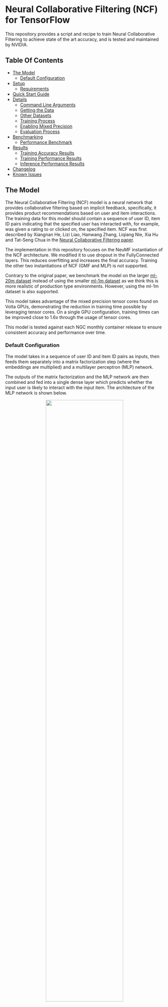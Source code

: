 # Neural Collaborative Filtering (NCF) for TensorFlow

This repository provides a script and recipe to train Neural Collaborative Filtering to achieve state of the art
accuracy, and is tested and maintained by NVIDIA.

## Table Of Contents
* [The Model](#the-model)
  * [Default Configuration](#default-configuration)
* [Setup](#setup)
  * [Requirements](#requirements)
* [Quick Start Guide](#quick-start-guide)
* [Details](#details)
  * [Command Line Arguments](#command-line-arguments)
  * [Getting the Data](#getting-the-data)
  * [Other Datasets](#other-datasets)
  * [Training Process](#training-process)
  * [Enabling Mixed Precision](#enabling-mixed-precision)
  * [Evaluation Process](#evaluation-process)
* [Benchmarking](#benchmarking)
  * [Performance Benchmark](#performance-benchmark)
* [Results](#results)
  * [Training Accuracy Results](#training-accuracy-results)
  * [Training Performance Results](#training-performance-results)
  * [Inference Performance Results](#inference-performance-results)
* [Changelog](#changelog)
* [Known Issues](#known-issues)

## The Model

The Neural Collaborative Filtering (NCF) model is a neural network that provides collaborative filtering based on
implicit feedback, specifically, it provides product recommendations based on user and item interactions.  The training
data for this model should contain a sequence of user ID, item ID pairs indicating that the specified user has
interacted with, for example, was given a rating to or clicked on, the specified item. NCF was first described by
Xiangnan He, Lizi Liao, Hanwang Zhang, Liqiang Nie, Xia Hu and Tat-Seng Chua in the [Neural Collaborative Filtering
paper](https://arxiv.org/abs/1708.05031).

The implementation in this repository focuses on the NeuMF instantiation of the NCF architecture. We modified it to use
dropout in the FullyConnected layers. This reduces overfitting and increases the final accuracy. Training the other two
instantiations of NCF (GMF and MLP) is not supported.

Contrary to the original paper, we benchmark the model on the larger [ml-20m
dataset](https://grouplens.org/datasets/movielens/20m/) instead of using the smaller
[ml-1m dataset](https://grouplens.org/datasets/movielens/1m/) as we think this is more realistic of production type
environments. However, using the ml-1m dataset is also supported.

This model takes advantage of the mixed precision tensor cores found on Volta GPUs, demonstrating the reduction in
training time possible by leveraging tensor cores. On a single GPU configuration, training times can be improved close
to 1.6x through the usage of tensor cores.

This model is tested against each NGC monthly container release to ensure consistent accuracy and performance over time.

### Default Configuration

The model takes in a sequence of user ID and item ID pairs as inputs, then feeds them separately into a matrix
factorization step (where the embeddings are multiplied) and a multilayer perceptron (MLP) network.

The outputs of the matrix factorization and the MLP network are then combined and fed into a single dense layer which
predicts whether the input user is likely to interact with the input item. The architecture of the MLP network is shown
below.

<p align="center">
   <img width="70%" src="./img/ncf_diagram.png" />
   <br>
   Figure 1. The architecture of a Neural Collaborative Filtering model. Taken from the <a href="https://arxiv.org/abs/1708.05031">Neural Collaborative Filtering paper</a>.
</p>

This implementation is implemented with the following features:

- model-parallel multi-gpu training with Horovod
- mixed precision training with TF-AMP (TensorFlow-Automatic Mixed Precision), which enables mixed precision training
  without any changes to the code-base by performing automatic graph rewrites and loss scaling controlled by an
  environmental variable
- fast negative sample generation and data preprocessing with CuPy
    - Before each training epoch, the training data is augmented with randomly generated negatives samples. A “shortcut” is
      enabled by default where the script does not verify that the randomly generated samples are actually negative samples.
      We have found that this shortcut has a low impact on model accuracy while considerably improving the speed and memory
      footprint of the data augmentation stage of training. 
    - Note: The negative samples generated for the test set are always verified regardless if the shortcut is enabled or
      not.

## Setup

The following section lists the requirements in order to start training the NCF model.

### Requirements

This repository contains a `Dockerfile` which extends the TensorFlow NGC container and encapsulates some dependencies.
Aside from these dependencies, ensure you have the following components:

* [NVIDIA Docker](https://github.com/NVIDIA/nvidia-docker)
* [TensorFlow 19.03-py3 NGC container](https://ngc.nvidia.com/catalog/containers/nvidia:tensorflow)
* [NVIDIA Volta based GPU](https://ngc.nvidia.com/catalog/containers/nvidia:tensorflow)

For more information about how to get started with NGC containers, see the following sections from the NVIDIA GPU Cloud
Documentation and the Deep Learning Documentation:

* [Getting Started Using NVIDIA GPU Cloud](https://docs.nvidia.com/ngc/ngc-getting-started-guide/index.html)
* [Accessing And Pulling From The NGC Container Registry](https://docs.nvidia.com/deeplearning/dgx/user-guide/index.html#accessing_registry)
* Running [TensorFlow](https://docs.nvidia.com/deeplearning/dgx/tensorflow-release-notes/running.html#running)

## Quick Start Guide

To train your model using mixed precision with tensor cores or using FP32, perform the following steps using the default
parameters of the NCF model on the ml-20m dataset.

### 1. Clone this repository

```bash
git clone https://github.com/NVIDIA/DeepLearningExamples
cd DeepLearningExamples/TensorFlow/Recommendation/NCF
```

### 2. Build the NCF TensorFlow NGC container.

After Docker is correctly set up, you can build the NCF image with:

```bash
docker build . -t nvidia_ncf
``` 

### 3. Launch the NCF TensorFlow Docker container.

```bash
mkdir data
docker run --runtime=nvidia -it --rm --ipc=host -v ${PWD}/data:/data nvidia_ncf bash
```

This will launch the container and mount the ./data directory as a volume to the /data directory inside the container.
Any datasets and experiment results (logs, checkpoints etc.) saved to /data will be accessible in the ./data directory
on the host.

### 4. Download and preprocess the dataset.

Preprocessing consists of downloading the data, filtering out users that have less than 20 ratings (by default), sorting
the data and dropping the duplicates. No data augmentation techniques are used in the preprocessing stage.

To download and preprocess the ml-20m dataset, run:

```bash
./prepare_dataset.sh
```

##### ml-1m

To download and preprocess the ml-1m dataset, run:

```bash
./prepare_dataset.sh ml-1m
```

This will store the preprocessed training and evaluation data in the `/data` directory, so that it can be later used to
train the model (by passing the appropriate `--data` argument to the `ncf.py` script).

### 5. Start training.

After the Docker container is launched, the training with the default hyper-parameters can be started with:

```bash
numgpu=4
datadir=/data/cache/ml-20m
mpirun -np $numgpu \
    --allow-run-as-root \
    python ncf.py --data $datadir
```

After the training is complete, the model parameters that provide the best evaluation accuracy are saved to the
directory passed to the `--checkpoint-dir` argument. By default, this will be in the `/data/checkpoints/` directory.

### 6. Start validation/evaluation.

To run evaluation on a specific checkpoint, simply run the following command:

```bash
checkpoint=/data/checkpoints/model.ckpt
python ncf.py --data /data/cache/ml-20m --mode test --checkpoint-dir $checkpoint
```

Note: TensorFlow checkpoints consist of 3 files each with a `*.ckpt` prefix.

## Details

The following sections provide greater details of the dataset, running training and inference, and the training results.

### Command Line Arguments

To see the full list of available options and their descriptions, use the `-h` or `--help` command line option, for
example: 

```bash
python ncf.py --help
```

Aside from options to set hyperparameters, the relevant options to control the behaviour of the script are: 

```
--data DATA           path to test and training data files
-e EPOCHS, --epochs EPOCHS
                      number of epochs to train for
-b BATCH_SIZE, --batch-size BATCH_SIZE
                      number of examples for each iteration
--valid-users-per-batch VALID_USERS_PER_BATCH
                      Number of users tested in each evaluation batch
-n NEGATIVE_SAMPLES, --negative-samples NEGATIVE_SAMPLES
                      number of negative examples per interaction
-k TOPK, --topk TOPK  rank for test examples to be considered a hit
--fp16                enable half-precision computations using automatic
                      mixed precision (only available in supported
                      containers)
--xla                 enable TensorFlow XLA (Accelerated Linear Algebra)
--valid-negative VALID_NEGATIVE
                      Number of negative samples for each positive test
                      example
--loss-scale LOSS_SCALE
                      Loss scale value to use when manually enabling mixed precision training
--checkpoint-dir CHECKPOINT_DIR
                      Path to store the result checkpoint file for training, or to read from for evaluation
--mode {train,test}   Passing "test" will only run a single evaluation,
                      otherwise full training will be performed
--no-neg-trick        do not use negative sample generation shortcut to
                      speed up preprocessing (will increase GPU memory
                      consumption)
--eval-after EVAL_AFTER
                      Perform evaluations only after this many epochs
--verbose             Log the performance and accuracy after every epoch

```

### Getting the Data

For each user, the test dataset is generated by removing one movie the user has
interacted with. For each removed movie, the data is augmented with a large
number of movies (corresponding to the `--valid-negative option`) that the user
has not interacted with.

The repository contains the `prepare_dataset.sh` download script which will
automatically call `download_dataset.sh` to download the desired dataset, and
then preprocess the training and test datasets. By default, data will be
downloaded to the `/data` directory.

##### Other Datasets

This implementation is tuned for the ml-20m and ml-1m datasets.  Using other
datasets might require tuning some hyperparameters (for example, learning rate,
beta1, beta2).

If you'd like to use your custom dataset, you can do so by adding support for
it in the `prepare_dataset.sh` and `download_dataset.sh` scripts. The required
format of the data is a CSV file which should follow the pattern outlined
below:

```
userId, movieId
1,2
1,10
...
```

The CSV file may contain additional columns with extra features such as ratings
and timestamps, but only the `userId` and `movieId` columns are required.

The performance of the model depends on the dataset size. Generally, the model
should scale better for datasets containing more data points. For a smaller
dataset, you might experience slower performance as fixed cost operations that
do not scale with input size will have a larger impact. Furthermore, it will be
difficult for the model to converge.

### Training Process

The training can be launched with the `ncf.py` script. This script will train the
NCF model for a number of epochs specified by the `--epochs` argument, which has
a default value of 40.

During training, the script will begin logging after the number of epochs
specified by the `--eval-after` option. Once a new accuracy record has been set,
the script will output a line like the one below:

```
New Best Epoch: 09, Train Time: 11.4197, Eval Time: 0.7425, HR: 0.9518, NDCG: 0.7341
```

If the `--verbose` option is set, then a line like the one below will be output
at the end of each epoch:

```
Epoch: 08, Train Time: 2.6491, Eval Time: 0.1602, HR: 0.9566, NDCG: 0.7406
```

The evaluation metrics are HR (hit rate), and NDCG (normalized discounted
cumulative gain). In the evaluation set, each user will be assigned one item
that they have actually interacted with, and a number (by default 99) of items
that they have not interacted with. For each user, the evaluation process will
rank each of the items assigned to that user based on the user’s likeliness to
interact with the items. The hit rate measures the percentage of users for
which the item that they have interacted with is ranked within the top `k` items,
where `k` is a number (by default 10) specified by the `-k` option. NDCG has a
similar meaning, except the rank of the positive item is taken into account.
Typically, HR is used as the primary evaluation metric.

At the end of training, output similar to the following provides statistics
regarding the training and evaluation throughputs, as well as the model
accuracies:

```
Minimum Train Time per Epoch: 2.0085
Average Train Time per Epoch: 2.0847
Average Train Throughput:     47654877.9464
Minimum Eval Time per Epoch:  0.1199
Average Eval Time per Epoch:  0.1372
Average Eval Throughput:      1030575.0538
First Epoch to hit:           9
Time to Train:                26.1703
Best HR:                      0.9594
Best Epoch:                   13
```

Additionally, the model parameters that give the best accuracy in validation
will be stored at the directory pointed to by the `--checkpoint-dir` argument.

Multiple GPUs can be used for training through Horovod. The number of GPUs can
be controlled by the `-np` parameter passed to `mpirun`.

##### Enabling Mixed Precision

[Mixed Precision](https://arxiv.org/abs/1710.03740) training offers significant computational speedup by performing
operations in half-precision format, while storing information in single-precision to retain as much information as
possible. Mixed precision is enabled in TensorFlow by using a custom variable getter that casts variables to
half-precision upon retrieval, while storing variables in single-precision format. Furthermore, to preserve small
gradient magnitudes in backpropagation, a [loss
scaling](https://docs.nvidia.com/deeplearning/sdk/mixed-precision-training/index.html#lossscaling) step must be included
when applying gradients. In TensorFlow, loss scaling can be easily applied by using
[LossScaleOptimizer](https://www.tensorflow.org/api_docs/python/tf/contrib/mixed_precision/LossScaleOptimizer) . The
scaling value to be used can be
[dynamic](https://www.tensorflow.org/api_docs/python/tf/contrib/mixed_precision/ExponentialUpdateLossScaleManager) or
[fixed](https://www.tensorflow.org/api_docs/python/tf/contrib/mixed_precision/FixedLossScaleManager)

Enabling mixed precision is now easier than ever with support for AMP in TensorFlow. TF-AMP is an extension of
TensorFlow that enables mixed precision without any code changes. It accomplishes this by automatically rewriting all
computation graphs with the necessary operations to enable mixed precision training and loss scaling. Currently, TF-AMP
is only available through NVIDIA’s TensorFlow Docker container.

TF-AMP is controlled by the `TF_ENABLE_AUTO_MIXED_PRECISION=1` environment variable; when set, TensorFlow will rewrite
all graphs to perform computations in half-precision format and loss scaling will automatically be applied. 

To enable mixed precision training using TF-AMP, the environment variable can be set prior to running `ncf.py`.
Alternatively, `ncf.py` can be run with the `--fp16` flag.

**Note:**  The `--fp16` flag sets the environment variable to the correct value
for mixed precision training inside the script, for example:

```
# Note that the --fp16 flag maps to the amp variable in code
if args.amp:
    os.environ["TF_ENABLE_AUTO_MIXED_PRECISION"] = "1" 
```

For more information about:
* How to train using mixed precision, see the [Mixed Precision Training](https://arxiv.org/abs/1710.03740) paper
  and the [Training With Mixed Precision documentation](https://docs.nvidia.com/deeplearning/sdk/mixed-precision-training/index.html).
* How to access and enable AMP for TensorFlow, see [Using TF-AMP](https://docs.nvidia.com/deeplearning/dgx/tensorflow-user-guide/index.html#tfamp)
  from the TensorFlow User Guide.

### Evaluation Process

The evaluation process can be run by the ncf.py script as well. By passing the
`--mode=test argument`, the script will run evaluation once using the TensorFlow
checkpoint specified by the `--checkpoint-dir` file.


The script will then output a line like the one below which describes the model accuracy:

```
Eval Time = 1.1829, HR@10 = 0.9574, NDCG@10 = 0.7420
```

## Benchmarking

The following section shows how to run benchmarks measuring the model
performance in training and inference modes.

### Performance Benchmark

To benchmark the training and inference performance, run: 

```
numgpu=4
datadir=/data/cache/ml-20m
mpirun -np $numgpu \
    --allow-run-as-root \
    python ncf.py --data $datadir
```

By default, the `ncf.py` script outputs metrics describing the following:

* Training speed and throughput
* Evaluation speed and throughput

## Results

The following sections provide details on how we achieved our performance and accuracy in training and inference.

## Training Accuracy Results

Our results were obtained by running the `ncf.py` training script in the
TensorFlow 19.03-py3 NGC container on a NVIDIA DGX-1 with 8x V100 16G GPUs.
Results for mixed precision were obtained using the `--fp16` flag.

For each configuration, the `ncf.py` script was run 5 times each with different
initial random seeds.  The maximum hit rate achieved among all 5 runs is
recorded to demonstrate the maximum accuracy the model can achieve.

| **Number of GPUs** | **Maximum HR achieved, FP16** | **Maximum HR achieved, FP32** |
|:---:|:--------:|:-------:|
| 1 | 0.9585 | 0.9592 |
| 4 | 0.9589 | 0.9591 |
| 8 | 0.9597 | 0.9598 |

## Training Performance Results

### NVIDIA DGX-1 (8x V100 16G)

Our results were obtained by running the `ncf.py` training script in the
TensorFlow 19.03-py3 NGC container on a NVIDIA DGX-1 with 8x V100 16GB GPUs
with a consistent global batch size of 1048576 samples. Additionally, for
multiple GPU configurations, a strong scaling strategy is used where the global
batch size remains constant, as opposed to the more traditional weak scaling
strategy where the local batch size is kept constant and the global batch size
increases.  Strong scaling is required due to the model’s inability to converge
at larger batch sizes. Results for mixed precision were obtained using the `--fp16` flag.

For each configuration, the `ncf.py` script was run 5 times each with different
initial random seeds.  The average training throughput among all 5 runs is
recorded to demonstrate the expected training performance the model can
achieve.

| **Number of GPUs** | **FP16 items/sec** | **FP32 items/sec** | **FP16/FP32 speedup** |
|:---:|:-------------:|:-----------:|:-----:|
| 1 | 14,913,842 | 9,255,160 | 1.61x |
| 4 | 39,507,815 | 29,632,703 | 1.33x |
| 8 | 59,462,515 | 49,636,357 | 1.20x |

To achieve these same results, follow the [Quick Start Guide](#quick-start-guide) outlined above.

The performance was measured by the wall clock time over one training epoch.
The number of samples in the epoch (roughly 100 million samples), was then
divided by the average training duration to obtain the items per second metric.

Those results can be improved when [XLA](https://www.tensorflow.org/xla) is used 
in conjunction with mixed precision, delivering up to 2.6x speedup over FP32 on a single GPU (~24.3M items/sec). 
However XLA is still considered experimental.

### NVIDIA DGX-1 (8x V100 32G)

Our results were obtained by running the `ncf.py` training script in the
TensorFlow 19.03-py3 NGC container on a NVIDIA DGX-1 with 8x V100 32G GPUs with
a consistent global batch size of 1048576 samples. Strong scaling is required
due to the model’s inability to converge at larger batch sizes.

For each configuration, the `ncf.py` script was run 5 times each with different
initial random seeds.  The average training throughput among all 5 runs is
recorded to demonstrate the expected training performance the model can
achieve.

| **Number of GPUs** | **FP16 items/sec** | **FP32 items/sec** | **FP16/FP32 speedup** |
|:---:|:-------------:|:-----------:|:-----:|
| 1 | 14,150,737 | 8,936,983 | 1.58x |
| 4 | 37,770,501 | 28,848,636 | 1.31x |
| 8 | 55,563,205 | 47,057,615 | 1.18x |

To achieve these same results, follow the [Quick Start Guide](#quick-start-guide) outlined above.

The performance was measured by the wall clock time over one training epoch.
The number of samples in the epoch (roughly 100 million samples), was then
divided by the average training duration to obtain the items per second metric.

## Inference Performance Results

Our results were obtained by running the `ncf.py` training script in the
TensorFlow 19.03-py3 NGC container on a NVIDIA DGX-1 with 1x V100 16G GPUs.

For each configuration, the `ncf.py` script was run 5 times each with different
initial random seeds.  The average inference throughput among all 5 runs is
recorded to demonstrate the expected inference performance the model can
achieve.

| **Number of GPUs** | **FP16 items/sec** | **FP32 items/sec** | **FP16/FP32 speedup** |
|:---:|:-------------:|:-----------:|:-----:|
| 1 | 29,248,168 | 19,718,807 | 1.48x |
| 4 | 88,255,971 | 66,625,422 | 1.32x |
| 8 | 119,159,304 | 100,117,608 | 1.19x |

## Changelog

March 2019
* Initial Release

## Known Issues 

### Multi-GPU Scaling Efficiency

Currently, this model does not exhibit good scaling efficiency when scaling to
4 and 8 GPUs.  Since we could not find hyper-parameters that could hit the
target accuracy for batch size of over 1 million samples, we elected to use a
strong scaling strategy which generally has worse scaling efficiency compared
to a more common weak scaling strategy. Additionally, we believe that the small
dataset size does not facilitate great scaling. However, the training scripts
allow the use of custom datasets provided they are in the correct format.

### Scaling beyond 8 GPUs

Neural Collaborative Filtering (NCF) is a relatively lightweight model that
trains quickly with this relatively smaller dataset, ml-20m. Because of the
smaller dataset, the high ratio of communication to computation makes it
difficult to efficiently use more than 8 GPUs. Typically, this is not an issue
because when using 8 GPUs with FP16 precision the training is sufficiently
fast. However, if you would like to scale the training to 16 GPUs and beyond,
you might try modifying the model so that the communication to computation
ratio facilitates better scaling. This could be done, for example, by finding
hyper-parameters that enable using a larger global batch size.

### Preprocessing Out-of-Memory with 16GB GPUs

When running on GPUs with 16GB of memory, ensure the `--no-neg-trick` flag is
**not** set. Otherwise, the data augmentation stage of training will consume
too much GPU memory, causing TensorFlow to raise an out-of-memory error.

This flag, when it is not set, reduces memory consumption in the negative
samples generation phase of training by telling the script not to verify that
the randomly generated samples are actually negative samples (verification
still occurs for negative samples generated for the test set). Therefore, there
is no need to keep the data structures used to verify negative samples in
memory during training.
